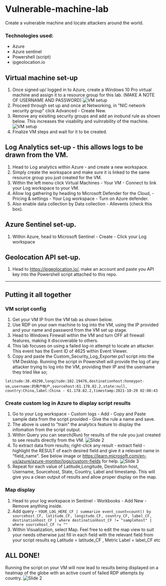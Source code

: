 # Vulnerable-machine-lab
Create a vulnerable machine and locate attackers around the world.

### Technologies used:
- Azure
- Azure sentinel
- Powershell (script)
- ipgeolocation.io

## Virtual machine set-up
1) Once signed up/ logged in to Azure, create a Windows 10 Pro virtual machine and assign it to a resource group for this lab. (MAKE A NOTE OF USERNAME AND PASSWORD)
![VM setup](image.jpg)
2) Proceed through set up and once at Networking, in "NIC network security group" click Advanced - Create New.
3) Remove any exisiting security groups and add an inobund rule as shown below. This increases the visability and vulnrability of the machine.
![VM setup](image.jpg)
4) Finalize VM steps and wait for it to be created.

## Log Analytics set-up - this allows logs to be drawn from the VM.
1) Head to Log analytics within Azure - and create a new workspace.
2) Simply create the workspace and make sure it is linked to the same resource group you just created for the VM.
3) Within the left menu click Virtual Machines - Your VM - Connect to link your Log workspace to your VM.
4) Allow log gathering by heading to Microsoft Defender for the Cloud, - Pricing & settings - Your Log workspace - Turn on Azure defender.
5) Also enable data collection by Data collection - Allevents (check this box).

## Azure Sentinel set-up.
1) Within Azure, head to Microsoft Sentinel - Create - Click your Log workspace

## Geolocation API set-up.
1) Head to https://ipgeolocation.io/, make an account and paste you API key into the Powershell script attached to this repo.

---

## Putting it all together

### VM script config
1) Get your VM IP from the VM tab as shown below.
2) Use RDP on your own machine to log into the VM, using the IP provided and your name and password from the VM set up stage.
3) Head to Windows Firewall within the VM and turn OFF all firewall features, making it discoverable to others.
4) This lab focuses on using a failed log-in attempt to locate an attacker. This event has the Event ID of 4625 within Event Viewer.
5) Copy and paste the Custom_Security_Log_Exporter.ps1 script into the VM Desktop. Running the script in Powershell will provide the log of any attacker trying to log into the VM, providing their IP and the username they tried like so;
```
latitude:38.49290,longitude:102.19476,destinationhost:honeypot-vm,username:的用户帐户,sourcehost:61.178.82.2,state:null, country:China,label:China - 61.178.82.2,timestamp:2021-10-29 02:08:43
```
### Create custom log in Azure to display script results
1) Go to your Log workspace - Custom logs - Add - Copy and Paste sample data from the script provided - Give the rule a name and save.
2) The above is used to "train" the analytics feature to display the infomation from the script output.
3) Within Query you can search(Run) for results of the rule you just created to see results directly from the VM.
![Slide 2](image.jpg)
4) To extract data from results; right-click any result - extract field - highlight the RESULT of each desired field and give it a relevant name in "field_name". See below image or https://learn.microsoft.com/en-us/azure/azure-monitor/logs/custom-fields for help.
![Slide 3](image.jpg)
5) Repeat for each value of Latitude,Longitude, Destinaiton host, Username, Sourcehost, State, Country, Label and timestamp. This will give you a clean output of results and allow proper display on the map.

### Map display

1) Head to your log workspace in Sentinel - Workbooks - Add New - Remove anything inside.
2) Add query - ```YOUR_LOG_HERE_CF | summarize event_count=count() by sourcehost_CF, latitude_CF, longitude_CF, country_CF, label_CF, destinationhost_CF | where destinationhost_CF != "samplehost" | where sourcehost_CF != "" ```
3) Within Visualization, select Map. Feel free to edit the map view to suit your needs otherwise just fill in each field with the relevant field from your script results eg Latitude = latitude_CF , Metric Label = label_CF etc

## ALL DONE!

Running the script on your VM will now lead to results being displayed on a heatmap of the globe with an active count of failed RDP attempts by country.
![Slide 2](map.jpg)
